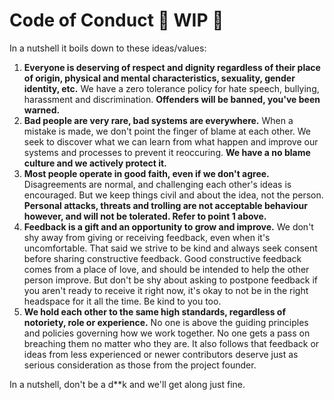 # Code of Conduct :construction: WIP :construction:

In a nutshell it boils down to these ideas/values:

1. **Everyone is deserving of respect and dignity regardless of their place of origin, physical and mental characteristics, sexuality, gender identity, etc.**
   We have a zero tolerance policy for hate speech, bullying, harassment and discrimination. **Offenders will be banned, you've been warned.**
2. **Bad people are very rare, bad systems are everywhere.**
   When a mistake is made, we don't point the finger of blame at each other. We seek to discover what we can learn from what happen and improve our systems and processes to prevent it reoccuring.
   **We have a no blame culture and we actively protect it.**
3. **Most people operate in good faith, even if we don't agree.** Disagreements are normal, and challenging each other's ideas is encouraged. But we keep things civil and about the idea, not the person.
   **Personal attacks, threats and trolling are not acceptable behaviour however, and will not be tolerated. Refer to point 1 above.**
4. **Feedback is a gift and an opportunity to grow and improve.**
   We don't shy away from giving or receiving feedback, even when it's uncomfortable. That said we strive to be kind and always seek consent before sharing constructive feedback.
   Good constructive feedback comes from a place of love, and should be intended to help the other person improve.
   But don't be shy about asking to postpone feedback if you aren't ready to receive it right now, it's okay to not be in the right headspace for it all the time. Be kind to you too.
5. **We hold each other to the same high standards, regardless of notoriety, role or experience.**
   No one is above the guiding principles and policies governing how we work together. No one gets a pass on breaching them no matter who they are.
   It also follows that feedback or ideas from less experienced or newer contributors deserve just as serious consideration as those from the project founder.

In a nutshell, don't be a d**k and we'll get along just fine.
